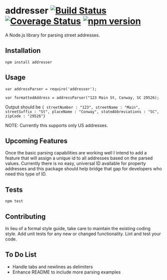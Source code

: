 addresser [![Build Status](https://travis-ci.org/moneals/addresser.svg?branch=master)](https://travis-ci.org/moneals/addresser) [![Coverage Status](https://coveralls.io/repos/github/moneals/addresser/badge.svg?branch=master)](https://coveralls.io/github/moneals/addresser?branch=master) [![npm version](https://badge.fury.io/js/addresser.svg)](https://badge.fury.io/js/addresser)
=========

A Node.js library for parsing street addresses.

## Installation

  `npm install addresser`

## Usage

    var addressParser = require('addresser');

    var formattedAddress = addressParser("123 Main St, Conway, SC 29526);
 
   Output should be `{ streetNumber : "123",
                       streetName : "Main",
                       streetSuffix : "St",
                       placeName : "Conway",
                       stateAbbreviations : "SC",
                       zipCode : "29526"}`
                       
  NOTE: Currently this supports only US addresses.

## Upcoming Features

Once the basic parsing capabilities are working well I intend to add a 
feature that will assign a unique id to all addresses based on the parsed
values. Currently there is no easy, universal ID available for property
addresses and this package should help bridge that gap for developers who 
need this type of ID.
    
## Tests

  `npm test`

## Contributing

In lieu of a formal style guide, take care to maintain the existing coding style. Add unit tests for any new or changed functionality. Lint and test your code.

## To Do List
* Handle tabs and newlines as delimiters
* Enhance README to include more parsing examples